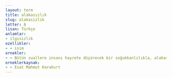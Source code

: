 ```yaml
---
layout: term
title: alakasızlık
slug: alakasizlik
letter: A
lisan: Türkçe
anlamlar:
- ilgisizlik
ozellikler:
- - isim
ornekler:
- - Bütün suallere insanı hayrete düşürecek bir soğukkanlılıkla, alakasızlıkla cevaplar vermeye başlıyor.
orneklerkaynak:
- - Esat Mahmut Karakurt
---
```


